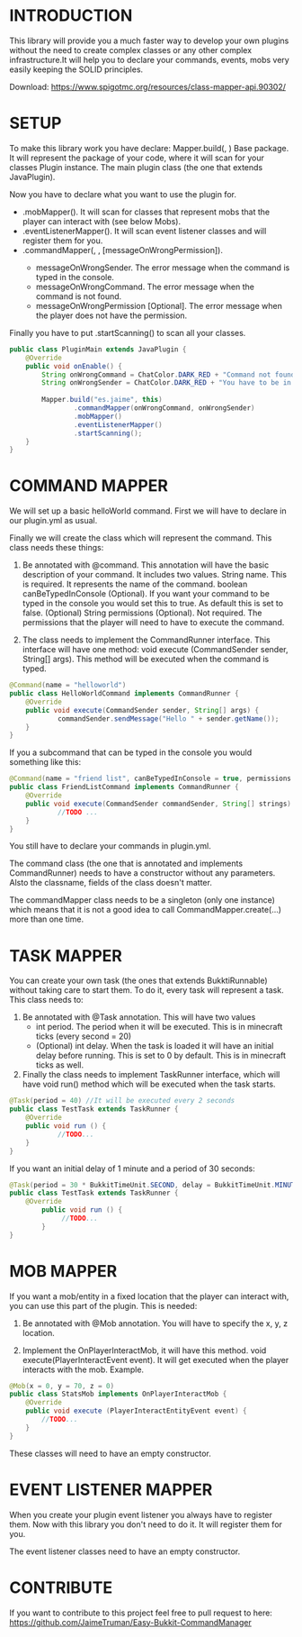 
# INTRODUCTION
 
This library will provide you a much faster way to develop your own plugins without the need to create complex classes or any other complex infrastructure.It will help you to declare your commands, events, mobs very easily keeping the SOLID principles.

Download: https://www.spigotmc.org/resources/class-mapper-api.90302/
 
# SETUP
 
To make this library work you have declare: Mapper.build(<base package>, <plugin instance>)
Base package. It will represent the package of your code, where it will scan for your classes
Plugin instance. The main plugin class (the one that extends JavaPlugin).
 
Now you have to declare what you want to use the plugin for. 
  * .mobMapper(). It will scan for classes that represent mobs that the player can interact with (see below Mobs).
  * .eventListenerMapper(). It will scan event listener classes and will register them for you.
  * .commandMapper(<messageOnWrongSender>, <messageOnWrongCommand>, [messageOnWrongPermission]).
    * messageOnWrongSender. The error message when the command is typed in the console.
    * messageOnWrongCommand. The error message when the command is not found.
    * messageOnWrongPermission [Optional]. The error message when the player does not have the permission.
 
Finally you have to put .startScanning() to scan all your classes.
 
```java
public class PluginMain extends JavaPlugin {
    @Override
    public void onEnable() {
        String onWrongCommand = ChatColor.DARK_RED + "Command not found";
        String onWrongSender = ChatColor.DARK_RED + "You have to be in the server";
 
        Mapper.build("es.jaime", this)
                .commandMapper(onWrongCommand, onWrongSender)
                .mobMapper()
                .eventListenerMapper()
                .startScanning();
    }
}
``` 
 
# COMMAND MAPPER

We will set up a basic helloWorld command. First we will have to declare in our plugin.yml as usual.
 
Finally we will create the class which will represent the command. This class needs these things:
 
1. Be annotated with @command. This annotation will have the basic description of your command. It includes two values.
  String name. This is required. It represents the name of the command. 
  boolean canBeTypedInConsole (Optional). If you want your command to be typed in the console you would set this to true. As default this is set to false.
  (Optional) String permissions (Optional). Not required. The permissions that the player will need to have to execute the command.

2. The class needs to implement the CommandRunner interface. This interface will have one method: void execute (CommandSender sender, String[] args). This method will be executed when the command is typed.
 
```java
@Command(name = "helloworld")
public class HelloWorldCommand implements CommandRunner {
	@Override
	public void execute(CommandSender sender, String[] args) {
        	commandSender.sendMessage("Hello " + sender.getName());
	}
}
```
 
If you a subcommand that can be typed in the console you would something like this:
 
```java
@Command(name = "friend list", canBeTypedInConsole = true, permissions = "bukkit.broadcast.user")
public class FriendListCommand implements CommandRunner {
	@Override
	public void execute(CommandSender commandSender, String[] strings) {
        	//TODO ...
	}
}
``` 
 
You still have to declare your commands in plugin.yml.
 
The command class (the one that is annotated and implements CommandRunner) needs to have a constructor without any parameters. Alsto the classname, fields of the class doesn't matter.
 
The commandMapper class needs to be a singleton (only one instance) which means that it is not a good idea to call CommandMapper.create(...) more than one time.
 
 
# TASK MAPPER

You can create your own task (the ones that extends BukktiRunnable) without taking care to start them. To do it, every task will represent a task. This class needs to:

1. Be annotated with @Task annotation. This will have two values
	* int period. The period when it will be executed. This is in minecraft ticks (every second = 20)
	* (Optional) int delay. When the task is loaded it will have an initial delay before running. This is set to 0 by default. This is in minecraft ticks as well.
2. Finally the class needs to implement TaskRunner interface, which will have void run() method which will be executed when the task starts.

```java
@Task(period = 40) //It will be executed every 2 seconds
public class TestTask extends TaskRunner {
   	@Override
   	public void run () {
       		//TODO...
   	}
}
```

If you want an initial delay of 1 minute and a period of 30 seconds:

```java
@Task(period = 30 * BukkitTimeUnit.SECOND, delay = BukkitTimeUnit.MINUTE)
public class TestTask extends TaskRunner {
 	@Override
    	public void run () {
        	 //TODO...
    	}
}
```
 
 
# MOB MAPPER
 
If you want a mob/entity in a fixed location that the player can interact with, you can use this part of the plugin. This is needed:
 
 1. Be annotated with  @Mob annotation. You will have to specify the x, y, z location.
 
 2. Implement the OnPlayerInteractMob, it will have this method. void execute(PlayerInteractEvent event). It will get executed when the player interacts with the mob. Example.
 
```java
@Mob(x = 0, y = 70, z = 0)
public class StatsMob implements OnPlayerInteractMob {
	@Override
	public void execute (PlayerInteractEntityEvent event) {
		//TODO...
	}
}
```
 
These classes will need to have an empty constructor. 
 
# EVENT LISTENER MAPPER
 
When you create your plugin event listener you always have to register them. Now with this library you don't need to do it. It will register them for you. 
 
The event listener classes need to have an empty constructor.
 
 
# CONTRIBUTE
 
If you want to contribute to this project feel free to pull request to here: https://github.com/JaimeTruman/Easy-Bukkit-CommandManager
